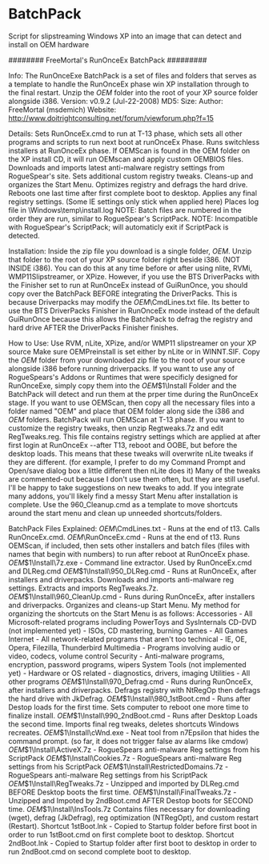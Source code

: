 # BatchPack
Script for slipstreaming Windows XP into an image that can detect and install on OEM hardware


######## FreeMortal's RunOnceEx BatchPack #########

Info: The RunOnceExe BatchPack is a set of files and folders that serves as a template to handle the RunOnceEx phase win XP installation through to the final restart. Unzip the $OEM$ folder into the root of your XP source folder alongside i386.
Version: v0.9.2 (Jul-22-2008)
MD5: 
Size: 
Author: FreeMortal (msdemich)
Website: http://www.doitrightconsulting.net/forum/viewforum.php?f=15

Details:
Sets RunOnceEx.cmd to run at T-13 phase, which sets all other programs and scripts to run next boot at runOnceEx Phase.
Runs switchless installers at RunOnceEx phase.
If OEMScan is found in the OEM folder on the XP install CD, it will run OEMscan and apply custom OEMBIOS files.
Downloads and imports latest anti-malware registry settings from RogueSpear's site.
Sets additional custom registry tweaks.
Cleans-up and organizes the Start Menu.
Optimizes registry and defrags the hard drive.
Reboots one last time after first complete boot to desktop.
Applies any final registry settings. (Some IE settings only stick when applied here)
Places log file in \Windows\temp\install.log
NOTE: Batch files are numbered in the order they are run, similar to RogueSpear's ScriptPack.
NOTE: Incompatible with RogueSpear's ScriptPack; will automaticly exit if ScriptPack is detected. 

Installation:
Inside the zip file you download is a single folder, $OEM$. Unzip that folder to the root of your XP source folder right beside i386. (NOT INSIDE i386). You can do this at any time before or after using nlite, RVMi, WMP11Slipstreamer, or XPize. However, if you use the BTS DriverPacks with the Finisher set to run at RunOnceEx instead of GuiRunOnce, you should copy over the BatchPack BEFORE integrating the DriverPacks. This is because Driverpacks may modify the $OEM$\CmdLines.txt file. Its better to use the BTS DriverPacks Finisher in RunOnceEx mode instead of the default GuiRunOnce because this allows the BatchPack to defrag the registry and hard drive AFTER the DriverPacks Finisher finishes.

How to Use:
Use RVM, nLite, XPize, and/or WMP11 slipstreamer on your XP source
Make sure OEMPreinstall is set either by nLite or in WINNT.SIF.
Copy the $OEM$ folder from your downloaded zip file to the root of your source alongside i386 before running driverpacks. 
If you want to use any of RogueSpears's Addons or Runtimes that were specificly designed for RunOnceExe, simply copy them into the $OEM$\$1\Install Folder and the BatchPack will detect and run them at the prper time during the RunOnceEx stage.
If you want to use OEMScan, then copy all the necessary files into a folder named "OEM" and place that OEM folder along side the i386 and $OEM$ folders. BatchPack will run OEMScan at T-13 phase.
If you want to customize the registry tweaks, then unzip Regtweaks.7z and edit RegTweaks.reg. This file contains registry settings which are applied at after first login at RunOnceEx --after T13, reboot and OOBE, but before the desktop loads. This means that these tweaks will overwrite nLite tweaks if they are different. (for example, I prefer to do my Command Prompt and Open/save dialog box a little different then nLite does it) Many of the tweaks are commented-out because I don't use them often, but they are still useful. I'll be happy to take suggestions on new tweaks to add.
If you integrate many addons, you'll likely find a messy Start Menu after installation is complete. Use the 960_Cleanup.cmd as a template to move shortcuts around the start menu and clean up unneeded shortcuts/folders.

BatchPack Files Explained:
$OEM$\CmdLines.txt - Runs at the end of t13. Calls RunOnceEx.cmd.
$OEM$\RunOnceEx.cmd - Runs at the end of t13. Runs OEMScan, if included, then sets other installers and batch files (files with names that begin with numbers) to run after reboot at RunOnceEx phase.
$OEM$\$1\Install\7z.exe - Command line extractor. Used by RunOnceEx.cmd and DLReg.cmd
$OEM$\$1\Install\950_DLReg.cmd - Runs at RunOnceEx, after installers and driverpacks. Downloads and imports anti-malware reg settings. Extracts and imports RegTweaks.7z.
$OEM$\$1\Install\960_CleanUp.cmd - Runs during RunOnceEx, after installers and driverpacks. Organizes and cleans-up Start Menu. 
My method for organizing the shortcuts on the Start Menu is as follows:
Accessories - All Microsoft-related programs including PowerToys and SysInternals
CD-DVD (not implemented yet) - ISOs, CD mastering, burning
Games - All Games
Internet - All network-related programs that aren't too technical - IE, OE, Opera, Filezilla, Thunderbird
Multimedia - Programs involving audio or video, codecs, volume control
Security - Anti-malware programs, encryption, password programs, wipers
System Tools (not implemented yet) - Hardware or OS related - diagnostics, drivers, imaging
Utilities - All other programs
$OEM$\$1\Install\970_Defrag.cmd - Runs during RunOnceEx, after installers and driverpacks. Defrags registry with NtRegOp then defrags the hard drive with JkDefrag.
$OEM$\$1\Install\980_1stBoot.cmd - Runs after Destop loads for the first time. Sets computer to reboot one more time to finalize install.
$OEM$\$1\Install\990_2ndBoot.cmd - Runs after Desktop Loads the second time. Imports final reg tweaks, deletes shortcuts Windows recreates.
$OEM$\$1\Install\cWnd.exe - Neat tool from n7Epsilon that hides the command prompt. (so far, it does not trigger false av alarms like cmdow)
$OEM$\$1\Install\ActiveX.7z - RogueSpears anti-malware Reg settings from his ScriptPack
$OEM$\$1\Install\Cookies.7z - RogueSpears anti-malware Reg settings from his ScriptPack
$OEM$\$1\Install\RestrictedDomains.7z - RogueSpears anti-malware Reg settings from his ScriptPack
$OEM$\$1\Install\RegTweaks.7z - Unzipped and imported by DLReg.cmd BEFORE Desktop boots the first time.
$OEM$\$1\Install\FinalTweaks.7z - Unzipped and Impoted by 2ndBoot.cmd AFTER Destop boots for SECOND time.
$OEM$\$1\Install\InsTools.7z Contains files necessary for downloading (wget), defrag (JkDefrag), reg optimization (NTRegOpt), and custom restart (Restart).
Shortcut 1stBoot.lnk - Copied to Startup folder before first boot in order to run 1stBoot.cmd on first complete boot to desktop.
Shortcut 2ndBoot.lnk - Copied to Startup folder after first boot to desktop in order to run 2ndBoot.cmd on second complete boot to desktop.
